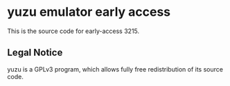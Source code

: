 yuzu emulator early access
=============

This is the source code for early-access 3215.

## Legal Notice

yuzu is a GPLv3 program, which allows fully free redistribution of its source code.